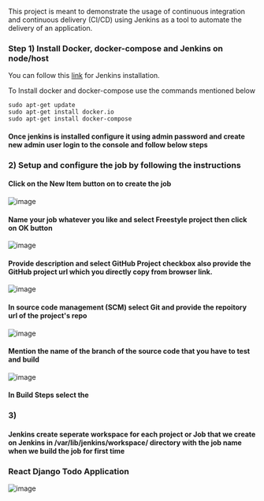 This project is meant to demonstrate the usage of continuous integration and continuous delivery (CI/CD) using Jenkins as a tool to automate the delivery of an application.

### Step 1) Install Docker, docker-compose and Jenkins on node/host
You can follow this [link](https://www.jenkins.io/doc/book/installing/linux/) for Jenkins installation.

To Install docker and docker-compose use the commands mentioned below
```
sudo apt-get update
sudo apt-get install docker.io
sudo apt-get install docker-compose
```
#### Once jenkins is installed configure it using admin password and create new admin user login to the console and follow below steps

### 2) Setup and configure the job by following the instructions
####   Click on the **New Item** button on to create the job
![image](https://github.com/jayeshrajputtech/react-django-todo-app/assets/166933906/5f9eb9e6-8e51-4140-9f63-a293b6337e3b)

####   Name your job whatever you like and select **Freestyle project** then click on **OK** button
   ![image](https://github.com/jayeshrajputtech/react-django-todo-app/assets/166933906/1657836d-1765-4600-9502-3273935f7b34)
#### Provide description and select GitHub Project checkbox also provide the GitHub project url which you directly copy from browser link.
![image](https://github.com/jayeshrajputtech/react-django-todo-app/assets/166933906/26167990-4ac3-4cb3-817a-8e1cf21f6cde)

#### In source code management (SCM) select Git and provide the repoitory url of the project's repo
![image](https://github.com/jayeshrajputtech/react-django-todo-app/assets/166933906/de034300-559e-4e9b-9471-2c60a6588b0f)

#### Mention the name of the branch of the source code that you have to test and build
![image](https://github.com/jayeshrajputtech/react-django-todo-app/assets/166933906/d75a5123-f886-4708-890a-ffbb7cbf61de)

#### In Build Steps select the 
### 3)
#### Jenkins create seperate workspace for each project or Job that we create on Jenkins in /var/lib/jenkins/workspace/ directory with the job name when we build the job for first time
### React Django Todo Application
![image](https://github.com/jayeshrajputtech/react-django-todo-app/assets/166933906/4b3ba86b-4941-4fba-8c6e-e89ce0bca981)
